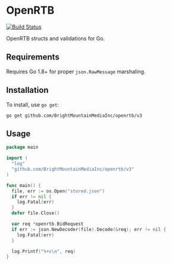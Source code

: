# OpenRTB

[![Build Status](https://travis-ci.org/bsm/openrtb.svg?branch=master)](https://travis-ci.org/bsm/openrtb)

OpenRTB structs and validations for Go.

## Requirements

Requires Go 1.8+ for proper `json.RawMessage` marshaling.

## Installation

To install, use `go get`:

```shell
go get github.com/BrightMountainMediaInc/openrtb/v3
```

## Usage

```go
package main

import (
  "log"
  "github.com/BrightMountainMediaInc/openrtb/v3"
)

func main() {
  file, err := os.Open("stored.json")
  if err != nil {
    log.Fatal(err)
  }
  defer file.Close()

  var req *openrtb.BidRequest
  if err := json.NewDecoder(file).Decode(&req); err != nil {
    log.Fatal(err)
  }

  log.Printf("%+v\n", req)
}
```
